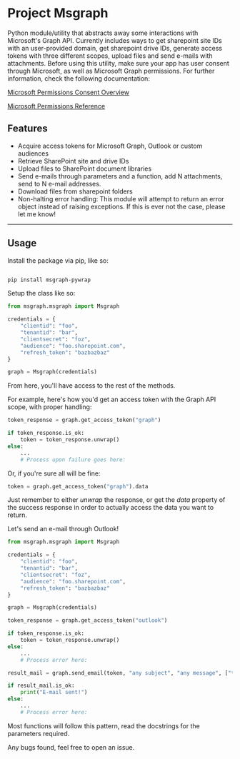 # Project Msgraph

Python module/utility that abstracts away some interactions with Microsoft's Graph API.
Currently includes ways to get sharepoint site IDs with an user-provided domain, get sharepoint drive IDs, generate access tokens with three different scopes,
upload files and send e-mails with attachments.
Before using this utility, make sure your app has user consent through Microsoft, as well as Microsoft Graph permissions. 
For further information, check the following documentation: 

[Microsoft Permissions Consent Overview](https://learn.microsoft.com/en-us/entra/identity-platform/permissions-consent-overview)

[Microsoft Permissions Reference](https://learn.microsoft.com/en-us/graph/permissions-reference)

## Features

- Acquire access tokens for Microsoft Graph, Outlook or custom audiences
- Retrieve SharePoint site and drive IDs
- Upload files to SharePoint document libraries
- Send e-mails through parameters and a function, add N attachments, send to N e-mail addresses.
- Download files from sharepoint folders
- Non-halting error handling: This module will attempt to return an error object instead of raising exceptions. If this is ever not the case, please let me know!

---
## Usage

Install the package via pip, like so:

```bash

pip install msgraph-pywrap

```

Setup the class like so:

```python
from msgraph.msgraph import Msgraph

credentials = {
    "clientid": "foo",
    "tenantid": "bar",
    "clientsecret": "foz",
    "audience": "foo.sharepoint.com",
    "refresh_token": "bazbazbaz"
}

graph = Msgraph(credentials)
```

From here, you'll have access to the rest of the methods.

For example, here's how you'd get an access token with the Graph API scope, with proper handling:

```python
token_response = graph.get_access_token("graph")

if token_response.is_ok:
    token = token_response.unwrap()
else:
    ...
    # Process upon failure goes here:
```

Or, if you're sure all will be fine:

```python
token = graph.get_access_token("graph").data
```

Just remember to either _unwrap_ the response, or get the _data_ property of the success response in order to actually access the data you want to return.

Let's send an e-mail through Outlook!

```python
from msgraph.msgraph import Msgraph

credentials = {
    "clientid": "foo",
    "tenantid": "bar",
    "clientsecret": "foz",
    "audience": "foo.sharepoint.com",
    "refresh_token": "bazbazbaz"
}

graph = Msgraph(credentials)

token_response = graph.get_access_token("outlook")

if token_response.is_ok:
    token = token_response.unwrap()
else:
    ...
    # Process error here:

result_mail = graph.send_email(token, "any subject", "any message", ["target@emails.com"], ["path/to/attachment"])

if result_mail.is_ok:
    print("E-mail sent!")
else:
    ...
    # Process error here:
```

Most functions will follow this pattern, read the docstrings for the parameters required.

Any bugs found, feel free to open an issue.




